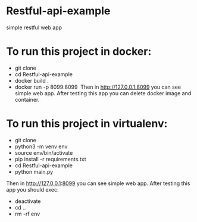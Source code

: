 # Restful-api-example
simple restful web app


# To run this project in docker:
 - git clone <Restful-api-example>
 - cd Restful-api-example
 - docker build .
 - docker run -p 8099:8099 <image>
Then in http://127.0.0.1:8099 you can see simple web app.
After testing this app you can delete docker image and container.


# To run this project in virtualenv:
 - git clone <Restful-api-example>
 - python3 -m venv env
 - source env/bin/activate
 - pip install -r requirements.txt
 - cd Restful-api-example
 - python main.py

Then in http://127.0.0.1:8099 you can see simple web app.
After testing this app you should exec: 
 - deactivate
 - cd ..
 - rm -rf env
